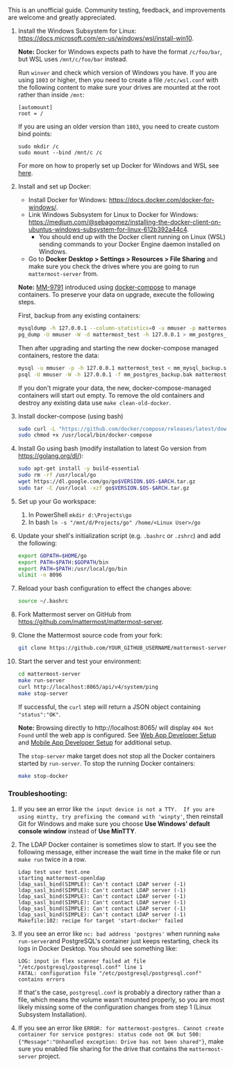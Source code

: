 <!---
title: "Windows with WSL Development Environment Setup"
heading: "Developer Setup for the Windows Subsystem for Linux"
description: "Read about how to set up your developer environment in Mattermost using the Windows Subsystem for Linux."
--->

This is an unofficial guide. Community testing, feedback, and improvements are welcome and greatly appreciated.

1. Install the Windows Subsystem for Linux: https://docs.microsoft.com/en-us/windows/wsl/install-win10.

      **Note:** Docker for Windows expects path to have the format `/c/foo/bar`, but WSL uses `/mnt/c/foo/bar` instead.
      
      Run `winver` and check which version of Windows you have. If you are using `1803` or higher, then you need to create a file `/etc/wsl.conf` with the following content to make sure your drives are mounted at the root rather than inside `/mnt`:
      
       [automount]
       root = /
       
      If you are using an older version than `1803`, you need to create custom bind points:
      
       sudo mkdir /c
       sudo mount --bind /mnt/c /c

      For more on how to properly set up Docker for Windows and WSL see [here](https://web.archive.org/web/20200402131133/https://nickjanetakis.com/blog/setting-up-docker-for-windows-and-wsl-to-work-flawlessly).

2. Install and set up Docker:

    * Install Docker for Windows: https://docs.docker.com/docker-for-windows/.
    * Link Windows Subsystem for Linux to Docker for Windows: https://medium.com/@sebagomez/installing-the-docker-client-on-ubuntus-windows-subsystem-for-linux-612b392a44c4.
        * You should end up with the Docker client running on Linux (WSL) sending commands to your Docker Engine daemon installed on Windows.
    * Go to **Docker Desktop > Settings > Resources > File Sharing** and make sure you check the drives where you are going to run `mattermost-server` from.

    **Note:** [MM-9791](https://github.com/mattermost/mattermost-server/pull/10872) introduced using [docker-compose](https://docs.docker.com/compose/) to manage containers. To preserve your data on upgrade, execute the following steps.

    First, backup from any existing containers:
    ```sh
    mysqldump -h 127.0.0.1 --column-statistics=0 -u mmuser -p mattermost_test > mm_mysql_backup.sql
    pg_dump -U mmuser -W -d mattermost_test -h 127.0.0.1 > mm_postgres_backup.bak
    ```
    Then after upgrading and starting the new docker-compose managed containers, restore the data:
    ```sh
    mysql -u mmuser -p -h 127.0.0.1 mattermost_test < mm_mysql_backup.sql
    psql -U mmuser -W -h 127.0.0.1 -f mm_postgres_backup.bak mattermost_test
    ```
    If you don't migrate your data, the new, docker-compose-managed containers will start out empty. To remove the old containers and destroy any existing data use `make clean-old-docker`.

3. Install docker-compose (using bash)

    ```sh
    sudo curl -L "https://github.com/docker/compose/releases/latest/download/docker-compose-$(uname -s)-$(uname -m)" -o /usr/local/bin/docker-compose
    sudo chmod +x /usr/local/bin/docker-compose
    ```

3. Install Go using bash (modify installation to latest Go version from https://golang.org/dl/):

    ```sh
    sudo apt-get install -y build-essential
    sudo rm -rf /usr/local/go
    wget https://dl.google.com/go/go$VERSION.$OS-$ARCH.tar.gz
    sudo tar -C /usr/local -xzf go$VERSION.$OS-$ARCH.tar.gz
    ```

5. Set up your Go workspace:
    1. In PowerShell ``mkdir d:\Projects\go``
    2. In bash ``ln -s "/mnt/d/Projects/go" /home/<Linux User>/go``

6. Update your shell's initialization script (e.g. `.bashrc` or `.zshrc`) and add the following:

    ```sh
    export GOPATH=$HOME/go
    export PATH=$PATH:$GOPATH/bin
    export PATH=$PATH:/usr/local/go/bin
    ulimit -n 8096
    ```

7. Reload your bash configuration to effect the changes above:

    ```sh
    source ~/.bashrc
    ```

8. Fork Mattermost server on GitHub from https://github.com/mattermost/mattermost-server.

9. Clone the Mattermost source code from your fork:

    ```sh
    git clone https://github.com/YOUR_GITHUB_USERNAME/mattermost-server.git
    ```

10. Start the server and test your environment:

    ```sh
    cd mattermost-server
    make run-server
    curl http://localhost:8065/api/v4/system/ping
    make stop-server
    ```

    If successful, the `curl` step will return a JSON object containing `"status":"OK"`.

    **Note:** Browsing directly to http://localhost:8065/ will display `404 Not Found` until the web app is configured. See [Web App Developer Setup](https://developers.mattermost.com/contribute/webapp/developer-setup/) and [Mobile App Developer Setup](https://developers.mattermost.com/contribute/mobile/developer-setup/) for additional setup.

    The `stop-server` make target does not stop all the Docker containers started by `run-server`. To stop the running Docker containers:

    ```sh
    make stop-docker
    ```

### Troubleshooting:

1. If you see an error like `the input device is not a TTY.  If you are using mintty, try prefixing the command with 'winpty'`, then reinstall Git for Windows and make sure you choose **Use Windows' default console window** instead of **Use MinTTY**.

2. The LDAP Docker container is sometimes slow to start. If you see the following message, either increase the wait time in the make file or run `make run` twice in a row.

    ```
    Ldap test user test.one
    starting mattermost-openldap
    ldap_sasl_bind(SIMPLE): Can't contact LDAP server (-1)
    ldap_sasl_bind(SIMPLE): Can't contact LDAP server (-1)
    ldap_sasl_bind(SIMPLE): Can't contact LDAP server (-1)
    ldap_sasl_bind(SIMPLE): Can't contact LDAP server (-1)
    ldap_sasl_bind(SIMPLE): Can't contact LDAP server (-1)
    ldap_sasl_bind(SIMPLE): Can't contact LDAP server (-1)
    Makefile:102: recipe for target 'start-docker' failed
    ```
3. If you see an error like `nc: bad address 'postgres'` when running `make run-server`and PostgreSQL's container just keeps restarting, check its logs in Docker Desktop. You should see something like:

    ```
    LOG: input in flex scanner failed at file "/etc/postgresql/postgresql.conf" line 1
    FATAL: configuration file "/etc/postgresql/postgresql.conf" contains errors
    ```
    
    If that's the case, `postgresql.conf` is probably a directory rather than a file, which means the volume wasn't mounted properly, so you are most likely missing some of the configuration changes from step 1 (Linux Subsystem Installation).
    
4. If you see an error like `ERROR: for mattermost-postgres. Cannot create container for service postgres: status code not OK but 500: {"Message":"Unhandled exception: Drive has not been shared"}`, make sure you enabled file sharing for the drive that contains the `mattermost-server` project. 
